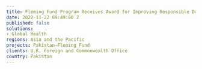 ```yaml
---
title: Fleming Fund Program Receives Award for Improving Responsible Drug Use in Pakistan
date: 2022-11-22 09:49:00 Z
published: false
solutions:
- Global Health
regions: Asia and the Pacific
projects: Pakistan—Fleming Fund
clients: U.K. Foreign and Commonwealth Office
country: Pakistan
---
```


